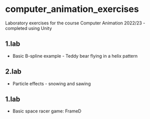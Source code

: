 # computer_animation_exercises
Laboratory exercises for the course Computer Animation 2022/23 - completed using Unity 


## 1.lab
- Basic B-spline example - Teddy bear flying in a helix pattern

## 2.lab
- Particle effects - snowing and sawing

## 1.lab
- Basic space racer game: FrameD